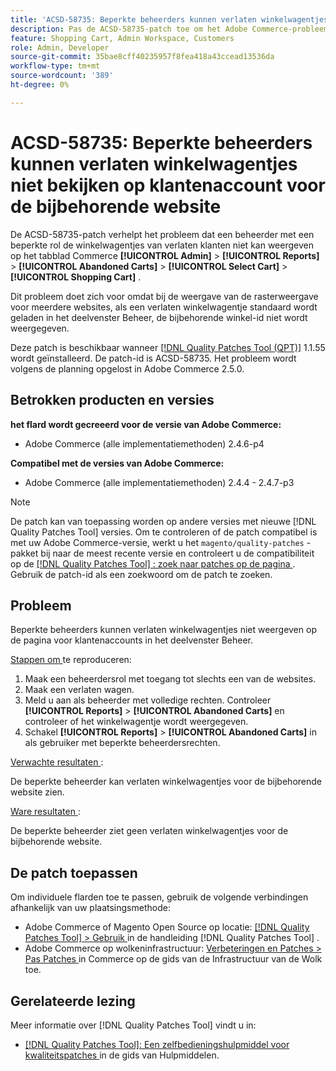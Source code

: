 ```yaml
---
title: 'ACSD-58735: Beperkte beheerders kunnen verlaten winkelwagentjes niet bekijken op klantenaccount voor de bijbehorende website'
description: Pas de ACSD-58735-patch toe om het Adobe Commerce-probleem op te lossen, waarbij een beperkte beheerder de verlaten winkelwagentjes niet kan weergeven op de pagina voor klantenaccounts in Commerce Admin voor een bijbehorende website.
feature: Shopping Cart, Admin Workspace, Customers
role: Admin, Developer
source-git-commit: 35bae8cff40235957f8fea418a43ccead13536da
workflow-type: tm+mt
source-wordcount: '389'
ht-degree: 0%

---
```




# ACSD-58735: Beperkte beheerders kunnen verlaten winkelwagentjes niet bekijken op klantenaccount voor de bijbehorende website

De ACSD-58735-patch verhelpt het probleem dat een beheerder met een beperkte rol de winkelwagentjes van verlaten klanten niet kan weergeven op het tabblad Commerce **[!UICONTROL Admin]** > **[!UICONTROL Reports]** > **[!UICONTROL Abandoned Carts]** > **[!UICONTROL Select Cart]** > **[!UICONTROL Shopping Cart]** .

Dit probleem doet zich voor omdat bij de weergave van de rasterweergave voor meerdere websites, als een verlaten winkelwagentje standaard wordt geladen in het deelvenster Beheer, de bijbehorende winkel-id niet wordt weergegeven.

Deze patch is beschikbaar wanneer [[!DNL Quality Patches Tool (QPT)]](/help/tools/quality-patches-tool/quality-patches-tool-to-self-serve-quality-patches.md) 1.1.55 wordt geïnstalleerd. De patch-id is ACSD-58735. Het probleem wordt volgens de planning opgelost in Adobe Commerce 2.5.0.

## Betrokken producten en versies

**het flard wordt gecreeerd voor de versie van Adobe Commerce:**

* Adobe Commerce (alle implementatiemethoden) 2.4.6-p4

**Compatibel met de versies van Adobe Commerce:**

* Adobe Commerce (alle implementatiemethoden) 2.4.4 - 2.4.7-p3

>[!NOTE]
>
>De patch kan van toepassing worden op andere versies met nieuwe [!DNL Quality Patches Tool] versies. Om te controleren of de patch compatibel is met uw Adobe Commerce-versie, werkt u het `magento/quality-patches` -pakket bij naar de meest recente versie en controleert u de compatibiliteit op de [[!DNL Quality Patches Tool] : zoek naar patches op de pagina ](https://experienceleague.adobe.com/tools/commerce-quality-patches/index.html) . Gebruik de patch-id als een zoekwoord om de patch te zoeken.

## Probleem

Beperkte beheerders kunnen verlaten winkelwagentjes niet weergeven op de pagina voor klantenaccounts in het deelvenster Beheer.

<u> Stappen om </u> te reproduceren:

1. Maak een beheerdersrol met toegang tot slechts een van de websites.
1. Maak een verlaten wagen.
1. Meld u aan als beheerder met volledige rechten. Controleer **[!UICONTROL Reports]** > **[!UICONTROL Abandoned Carts]** en controleer of het winkelwagentje wordt weergegeven.
1. Schakel **[!UICONTROL Reports]** > **[!UICONTROL Abandoned Carts]** in als gebruiker met beperkte beheerdersrechten.

<u> Verwachte resultaten </u>:

De beperkte beheerder kan verlaten winkelwagentjes voor de bijbehorende website zien.

<u> Ware resultaten </u>:

De beperkte beheerder ziet geen verlaten winkelwagentjes voor de bijbehorende website.

## De patch toepassen

Om individuele flarden toe te passen, gebruik de volgende verbindingen afhankelijk van uw plaatsingsmethode:

* Adobe Commerce of Magento Open Source op locatie: [[!DNL Quality Patches Tool]  > Gebruik ](/help/tools/quality-patches-tool/usage.md) in de handleiding [!DNL Quality Patches Tool] .
* Adobe Commerce op wolkeninfrastructuur: [ Verbeteringen en Patches > Pas Patches ](https://experienceleague.adobe.com/docs/commerce-cloud-service/user-guide/develop/upgrade/apply-patches.html) in Commerce op de gids van de Infrastructuur van de Wolk toe.

## Gerelateerde lezing

Meer informatie over [!DNL Quality Patches Tool] vindt u in:

* [[!DNL Quality Patches Tool]: Een zelfbedieningshulpmiddel voor kwaliteitspatches ](/help/tools/quality-patches-tool/quality-patches-tool-to-self-serve-quality-patches.md) in de gids van Hulpmiddelen.
